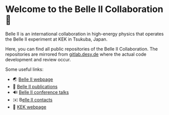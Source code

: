 # Welcome to the Belle II Collaboration 🗾

Belle II is an international collaboration in high-energy physics that operates the Belle II experiment at KEK in Tsukuba, Japan.

Here, you can find all public repositories of the Belle II Collaboration. The repositories are mirrored from [gitlab.desy.de](https://gitlab.desy.de/belle2) where the actual code development and review occur.

Some useful links:

* 🌏 [Belle II webpage](https://www.belle2.org)
* 📃 [Belle II publications](https://www.belle2.org/research/physics/publications)
* 🔊 [Belle II conference talks](https://www.belle2.org/research/talks/)
* ✉️ B[elle II contacts](https://www.belle2.org/contact/)
* 🔬 [KEK webpage](https://www.kek.jp/en/)